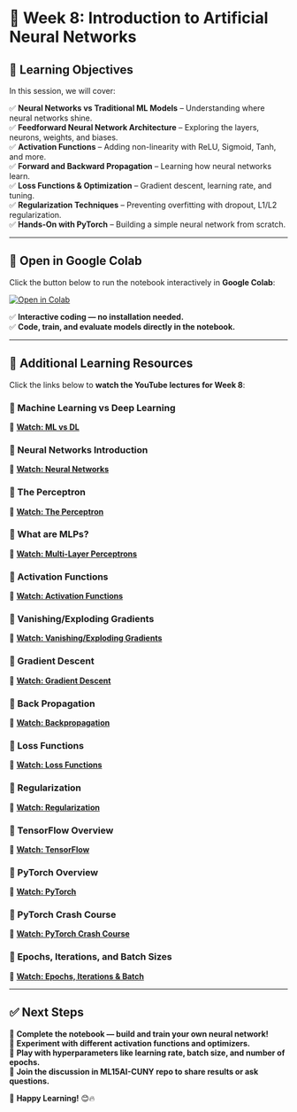 # 📌 Week 8: Introduction to Artificial Neural Networks

## 🎯 Learning Objectives  
In this session, we will cover:

✅ **Neural Networks vs Traditional ML Models** – Understanding where neural networks shine.  
✅ **Feedforward Neural Network Architecture** – Exploring the layers, neurons, weights, and biases.  
✅ **Activation Functions** – Adding non-linearity with ReLU, Sigmoid, Tanh, and more.  
✅ **Forward and Backward Propagation** – Learning how neural networks learn.  
✅ **Loss Functions & Optimization** – Gradient descent, learning rate, and tuning.  
✅ **Regularization Techniques** – Preventing overfitting with dropout, L1/L2 regularization.  
✅ **Hands-On with PyTorch** – Building a simple neural network from scratch.  

---

## 📂 Open in Google Colab  
Click the button below to run the notebook interactively in **Google Colab**:  

[![Open in Colab](https://colab.research.google.com/assets/colab-badge.svg)](https://colab.research.google.com/github/PKhosravi-CityTech/ML15AI-CUNY/blob/main/Week08/Week8.ipynb)  

✅ **Interactive coding — no installation needed.**  
✅ **Code, train, and evaluate models directly in the notebook.**  

---

## 🎥 Additional Learning Resources  
Click the links below to **watch the YouTube lectures for Week 8**:  

### 🔹 Machine Learning vs Deep Learning  
📌 **[Watch: ML vs DL](https://youtu.be/q6kJ71tEYqM?si=P6zRjRoGIDDPeUH3)**  

### 🔹 Neural Networks Introduction  
📌 **[Watch: Neural Networks](https://youtu.be/jmmW0F0biz0?si=PdtAp9Cq-13TCxpj)**  

### 🔹 The Perceptron  
📌 **[Watch: The Perceptron](https://youtu.be/i1G7PXZMnSc?si=5_ANaVbja_dCOsvE)**  

### 🔹 What are MLPs?  
📌 **[Watch: Multi-Layer Perceptrons](https://youtu.be/7YaqzpitBXw?si=hcPdojSWy-5Wz3UI)**  

### 🔹 Activation Functions  
📌 **[Watch: Activation Functions](https://youtu.be/56ZxEmGRt2k?si=Qvw2ZafFZIXhdCSf)**  

### 🔹 Vanishing/Exploding Gradients  
📌 **[Watch: Vanishing/Exploding Gradients](https://youtu.be/2f_45VzKEfE?si=KKBHag0GQFZRK9yR)**  

### 🔹 Gradient Descent  
📌 **[Watch: Gradient Descent](https://youtu.be/i62czvwDlsw?si=kQeRtfuJ-m3xG1-B)**  

### 🔹 Back Propagation  
📌 **[Watch: Backpropagation](https://youtu.be/S5AGN9XfPK4?si=vUdMiJnH2UXUxcQy)**  

### 🔹 Loss Functions  
📌 **[Watch: Loss Functions](https://youtu.be/v_ueBW_5dLg?si=O36nT40m-7vkcLi5)**  

### 🔹 Regularization  
📌 **[Watch: Regularization](https://youtu.be/EehRcPo1M-Q?si=zHoSlJQyDAiNjEvr)**  

### 🔹 TensorFlow Overview  
📌 **[Watch: TensorFlow](https://youtu.be/i8NETqtGHms?si=4lBwF2bmG6rxMWOA)**  

### 🔹 PyTorch Overview  
📌 **[Watch: PyTorch](https://youtu.be/ORMx45xqWkA?si=yJlYVgIhojIHWKvs)**  

### 🔹 PyTorch Crash Course  
📌 **[Watch: PyTorch Crash Course](https://youtu.be/OIenNRt2bjg?si=81MphB2rrTf5dqTZ)**  

### 🔹 Epochs, Iterations, and Batch Sizes  
📌 **[Watch: Epochs, Iterations & Batch](https://youtu.be/SftOqbMrGfE?si=CUHe5DFMHZJdPXwV)**  

---

## ✅ Next Steps  
📌 **Complete the notebook — build and train your own neural network!**  
📌 **Experiment with different activation functions and optimizers.**  
📌 **Play with hyperparameters like learning rate, batch size, and number of epochs.**  
📌 **Join the discussion in ML15AI-CUNY repo to share results or ask questions.**  

🚀 **Happy Learning!** 😊🔥



